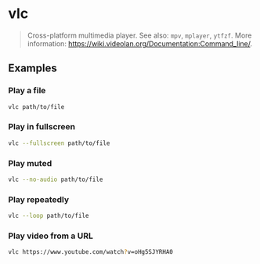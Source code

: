 # vlc

> Cross-platform multimedia player. See also: `mpv`, `mplayer`, `ytfzf`. More information: <https://wiki.videolan.org/Documentation:Command_line/>.

## Examples

### Play a file

```bash
vlc path/to/file
```

### Play in fullscreen

```bash
vlc --fullscreen path/to/file
```

### Play muted

```bash
vlc --no-audio path/to/file
```

### Play repeatedly

```bash
vlc --loop path/to/file
```

### Play video from a URL

```bash
vlc https://www.youtube.com/watch?v=oHg5SJYRHA0
```
